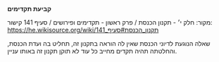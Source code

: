 **קביעת תקדימים**

מקור: חלק י׳ - תקנון הכנסת / פרק ראשון - תקדימים ופירושים / סעיף 141
קישור: https://he.wikisource.org/wiki/תקנון_הכנסת#סעיף_141

שאלה הנוגעת לדיוני הכנסת שאין לה הוראה בתקנון זה, תחליט בה ועדת הכנסת, והחלטתה תהיה תקדים מחייב כל עוד לא תוקן תקנון זה באותו עניין.